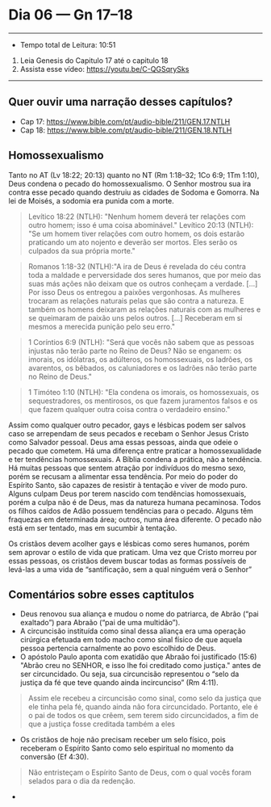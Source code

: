# Dia 06 — Gn 17–18

--- 

- Tempo total de Leitura: 10:51

1. Leia Genesis do Capitulo 17 até o capitulo 18
2. Assista esse vídeo: https://youtu.be/C-QGSqrySks

---

## Quer ouvir uma narração desses capítulos?

- Cap 17: https://www.bible.com/pt/audio-bible/211/GEN.17.NTLH
- Cap 18: https://www.bible.com/pt/audio-bible/211/GEN.18.NTLH

## Homossexualismo
Tanto no AT (Lv 18:22; 20:13) quanto no NT (Rm 1:18–32; 1Co 6:9; 1Tm 1:10), Deus condena o pecado do homossexualismo. 
O Senhor mostrou sua ira contra esse pecado quando destruiu as cidades de Sodoma e Gomorra. Na lei de Moisés, a sodomia era punida com a morte.

> Levítico 18:22 (NTLH): "Nenhum homem deverá ter relações com outro homem; isso é uma coisa abominável."
> Levítico 20:13 (NTLH): "Se um homem tiver relações com outro homem, os dois estarão praticando um ato nojento e deverão ser mortos. Eles serão os culpados da sua própria morte."

> Romanos 1:18-32 (NTLH):"A ira de Deus é revelada do céu contra toda a maldade e perversidade dos seres humanos, que por meio das suas más ações não deixam que os outros conheçam a verdade. 
> [...] Por isso Deus os entregou a paixões vergonhosas. As mulheres trocaram as relações naturais pelas que são contra a natureza. 
> E também os homens deixaram as relações naturais com as mulheres e se queimaram de paixão uns pelos outros. [...] Receberam em si mesmos a merecida punição pelo seu erro."

> 1 Coríntios 6:9 (NTLH): "Será que vocês não sabem que as pessoas injustas não terão parte no Reino de Deus? Não se enganem: os imorais, os idólatras, os adúlteros, os homossexuais, os ladrões, os avarentos, os bêbados, os caluniadores e os ladrões não terão parte no Reino de Deus."

> 1 Timóteo 1:10 (NTLH): "Ela condena os imorais, os homossexuais, os sequestradores, os mentirosos, os que fazem juramentos falsos e os que fazem qualquer outra coisa contra o verdadeiro ensino."

Assim como qualquer outro pecador, gays e lésbicas podem ser salvos caso se arrependam de seus pecados e recebam o Senhor 
Jesus Cristo como Salvador pessoal. Deus ama essas pessoas, ainda que odeie o pecado que cometem.
Há uma diferença entre praticar a homossexualidade e ter tendências homossexuais. A Bíblia condena a prática, não a tendência. 
Há muitas pessoas que sentem atração por indivíduos do mesmo sexo, porém se recusam a alimentar essa tendência. Por meio do poder 
do Espírito Santo, são capazes de resistir à tentação e viver de modo puro.
Alguns culpam Deus por terem nascido com tendências homossexuais, porém a culpa não é de Deus, mas da natureza humana pecaminosa. 
Todos os filhos caídos de Adão possuem tendências para o pecado. Alguns têm fraquezas em determinada área; outros, numa área 
diferente. O pecado não está em ser tentado, mas em sucumbir à tentação.

Os cristãos devem acolher gays e lésbicas como seres humanos, porém sem aprovar o estilo de vida que praticam. Uma vez que Cristo morreu por essas pessoas,
os cristãos devem buscar todas as formas possíveis de levá-las a uma vida de “santificação, sem a qual ninguém verá o Senhor”





## Comentários sobre esses captitulos

- Deus renovou sua aliança e mudou o nome do patriarca, de Abrão (“pai exaltado”) para Abraão (“pai de uma multidão”).
- A circuncisão instituída como sinal dessa aliança era uma operação cirúrgica efetuada em todo macho como sinal físico de que aquela pessoa pertencia carnalmente ao povo escolhido de Deus.
- O apóstolo Paulo aponta com exatidão que Abraão foi justificado (15:6) "Abrão creu no SENHOR, e isso lhe foi creditado como justiça." antes de ser circuncidado. 
Ou seja, sua circuncisão representou o “selo da justiça da fé que teve quando ainda incircunciso” (Rm 4:11). 

> Assim ele recebeu a circuncisão como sinal, como selo da justiça que ele tinha pela fé, quando ainda não fora circuncidado. Portanto, ele é o pai de todos os que crêem, sem terem sido circuncidados, a fim de que a justiça fosse creditada também a eles
> 
- Os cristãos de hoje não precisam receber um selo físico, pois receberam o Espírito Santo como selo espiritual no momento da conversão (Ef 4:30).

> Não entristeçam o Espírito Santo de Deus, com o qual vocês foram selados para o dia da redenção.
> 

- 